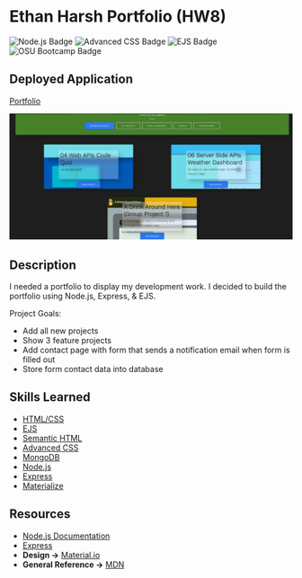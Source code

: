 # Ethan Harsh Portfolio (HW8)
![Node.js Badge](https://img.shields.io/badge/JavaScript-Node.js-green) ![Advanced CSS Badge](https://img.shields.io/badge/CSS-Advanced-green) ![EJS Badge](https://img.shields.io/badge/EJS-Templates-green) ![OSU Bootcamp Badge](https://img.shields.io/badge/OSU-Bootcamp-red)

## Deployed Application
[Portfolio](https://ethanharsh.com)

![Application Screenshot](public/img/screenshot.png)

## Description
I needed a portfolio to display my development work.  I decided to build the portfolio using Node.js, Express, & EJS.

Project Goals:
- Add all new projects
- Show 3 feature projects
- Add contact page with form that sends a notification email when form is filled out
- Store form contact data into database

## Skills Learned
- [HTML/CSS](https://www.w3.org/standards/webdesign/htmlcss)
- [EJS](https://ejs.co/)
- [Semantic HTML](https://developer.mozilla.org/en-US/docs/Learn/Accessibility/HTML)
- [Advanced CSS](https://developer.mozilla.org/en-US/docs/Learn/CSS/Building_blocks/Advanced_styling_effects)
- [MongoDB](https://developer.mozilla.org/en-US/docs/Web/HTML/Element/form)
- [Node.js](https://developer.mozilla.org/en-US/docs/Glossary/Node.js?utm_campaign=feed&utm_medium=rss&utm_source=developer.mozilla.org)
- [Express](https://developer.mozilla.org/en-US/docs/Learn/Server-side/Express_Nodejs)
- [Materialize](https://materializecss.com/)
## Resources
- [Node.js Documentation](https://nodejs.org/en/docs/)
- [Express](https://expressjs.com/)
- **Design ->** [Material.io](https://material.io/)
- **General Reference ->** [MDN](https://developer.mozilla.org/en-US/)
